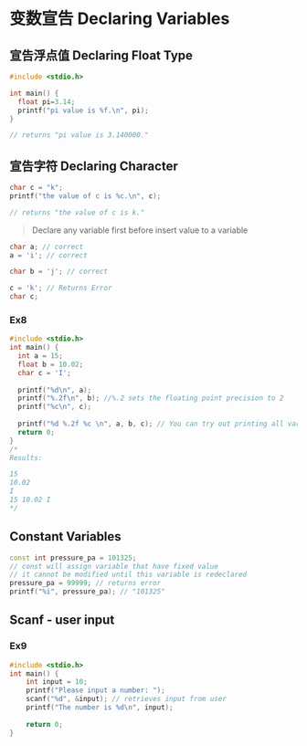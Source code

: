 # 变数宣告 Declaring Variables


## 宣告浮点值 Declaring Float Type
```cpp
#include <stdio.h>

int main() {
  float pi=3.14;
  printf("pi value is %f.\n", pi);
} 

// returns "pi value is 3.140000."
```

## 宣告字符 Declaring Character

```cpp
char c = "k";
printf("the value of c is %c.\n", c);

// returns "the value of c is k."
```
> Declare any variable first before insert value to a variable
```cpp
char a; // correct
a = 'i'; // correct

char b = 'j'; // correct

c = 'k'; // Returns Error
char c;
```

### Ex8

```cpp
#include <stdio.h>
int main() {
  int a = 15;
  float b = 10.02;
  char c = 'I';
	
  printf("%d\n", a);
  printf("%.2f\n", b); //%.2 sets the floating point precision to 2
  printf("%c\n", c);
  
  printf("%d %.2f %c \n", a, b, c); // You can try out printing all variables value in a line :)
  return 0;
}
/*
Results:

15
10.02
I
15 10.02 I
*/
```
## Constant Variables
```cpp
const int pressure_pa = 101325;
// const will assign variable that have fixed value 
// it cannot be modified until this variable is redeclared
pressure_pa = 99999; // returns error
printf("%i", pressure_pa); // "101325" 
```

## Scanf - user input
### Ex9
```cpp
#include <stdio.h>
int main() {
	int input = 10;
	printf("Please input a number: ");
	scanf("%d", &input); // retrieves input from user
	printf("The number is %d\n", input);
	
	return 0;
}
```
